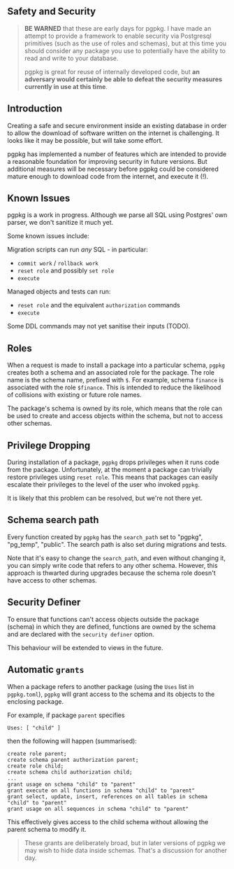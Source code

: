 ## Safety and Security

> **BE WARNED** that these are early days for pgpkg. I have made an attempt to
> provide a framework to enable security via Postgresql primitives (such as
> the use of roles and schemas), but at this time you should consider any package you use to
> potentially have the ability to read and write to your database.
> 
> pgpkg is great for reuse of internally developed code, but **an adversary would certainly
> be able to defeat the security measures currently in use at this time**.

## Introduction

Creating a safe and secure environment inside an existing database in order to allow the download
of software written on the internet is challenging. It looks like it may be possible, but will
take some effort.

pgpkg has implemented a number of features which are intended to provide a reasonable foundation for
improving security in future versions. But additional measures will be necessary before pgpkg could be
considered mature enough to download code from the internet, and execute it (!).

## Known Issues

pgpkg is a work in progress. Although we parse all SQL using Postgres' own parser, we don't
sanitize it much yet.

Some known issues include:

Migration scripts can run *any* SQL - in particular:
* `commit work` / `rollback work`
* `reset role` and possibly `set role`
* `execute`

Managed objects and tests can run:
  * `reset role` and the equivalent `authorization` commands
  * `execute`

Some DDL commands may not yet sanitise their inputs (TODO).

## Roles

When a request is made to install a package into a particular schema, `pgpkg` creates both a schema
and an associated role for the package. The role name is the schema name, prefixed with `$`.
For example, schema `finance` is associated with the role `$finance`. This is intended to
reduce the likelihood of collisions with existing or future role names.

The package's schema is owned by its role, which means that the role can be used to create and access
objects within the schema, but not to access other schemas.

## Privilege Dropping

During installation of a package, `pgpkg` drops privileges when it runs code from the package.
Unfortunately, at the moment a package can trivially restore privileges using `reset role`.
This means that packages can easily escalate their privileges to the level of the user
who invoked `pgpkg`.

It is likely that this problem can be resolved, but we're not there yet.

## Schema search path

Every function created by `pgpkg` has the `search_path` set to "pgpkg", "pg_temp", "public".
The search path is also set during migrations and tests.

Note that it's easy to change the `search_path`, and even without changing it, you can simply write code
that refers to any other schema. However, this approach is thwarted during upgrades because the schema role
doesn't have access to other schemas.

## Security Definer

To ensure that functions can't access objects outside the package (schema) in which they are
defined, functions are owned by the schema and are declared with the  `security definer`
option.

This behaviour will be extended to views in the future.

## Automatic `grants`

When a package refers to another package (using the `Uses` list in `pgpkg.toml`), `pgpkg` will grant access
to the schema and its objects to the enclosing package.

For example, if package `parent` specifies

    Uses: [ "child" ]

then the following will happen (summarised):

    create role parent;
    create schema parent authorization parent;
    create role child;
    create schema child authorization child;
    ...
    grant usage on schema "child" to "parent"
    grant execute on all functions in schema "child" to "parent"
    grant select, update, insert, references on all tables in schema "child" to "parent"
    grant usage on all sequences in schema "child" to "parent"

This effectively gives access to the child schema without allowing the parent schema to modify it.

> These grants are deliberately broad, but in later versions of pgpkg we may wish to hide data
> inside schemas. That's a discussion for another day.